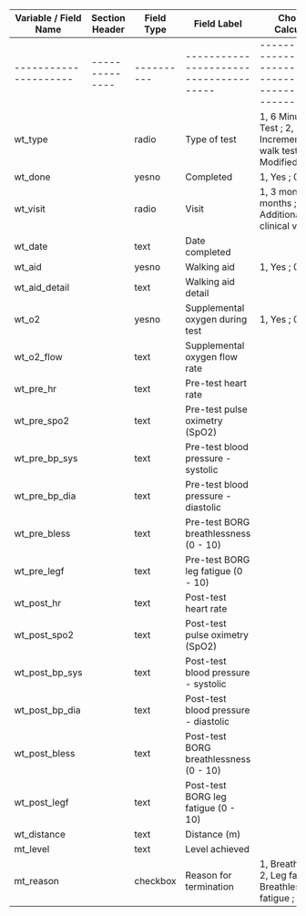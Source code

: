 | Variable / Field Name   |  Section Header  |  Field Type  |  Field Label                             |  Choices or Calculations                                                            | Comments              |
|-------------------------|------------------|--------------|------------------------------------------|-------------------------------------------------------------------------------------|-----------------------|
|  ---------------------  |  --------------  |  ----------  |  --------------------------------------  |  ---------------------------------------------------------------------------------  |                       |
|  wt\_type               |                  |  radio       |  Type of test                            |  1, 6 Minute Walk Test ; 2, Incremental shuttle walk test (ISWT) Modified 15 level  | notes about walk test |
|  wt\_done               |                  |  yesno       |  Completed                               |  1, Yes ; 0, No                                                                     |                       |
|  wt\_visit              |                  |  radio       |  Visit                                   |  1, 3 months ; 2, 12 months ; 3, Additional planned clinical visit                  |                       |
|  wt\_date               |                  |  text        |  Date completed                          |                                                                                     |                       |
|  wt\_aid                |                  |  yesno       |  Walking aid                             |  1, Yes ; 0, No                                                                     |                       |
|  wt\_aid\_detail        |                  |  text        |  Walking aid detail                      |                                                                                     |                       |
|  wt\_o2                 |                  |  yesno       |  Supplemental oxygen during test         |  1, Yes ; 0, No                                                                     |                       |
|  wt\_o2\_flow           |                  |  text        |  Supplemental oxygen flow rate           |                                                                                     |                       |
|  wt\_pre\_hr            |                  |  text        |  Pre-test heart rate                     |                                                                                     |                       |
|  wt\_pre\_spo2          |                  |  text        |  Pre-test pulse oximetry (SpO2)          |                                                                                     |                       |
|  wt\_pre\_bp\_sys       |                  |  text        |  Pre-test blood pressure - systolic      |                                                                                     |                       |
|  wt\_pre\_bp\_dia       |                  |  text        |  Pre-test blood pressure - diastolic     |                                                                                     |                       |
|  wt\_pre\_bless         |                  |  text        |  Pre-test BORG breathlessness (0 - 10)   |                                                                                     |                       |
|  wt\_pre\_legf          |                  |  text        |  Pre-test BORG leg fatigue (0 - 10)      |                                                                                     |                       |
|  wt\_post\_hr           |                  |  text        |  Post-test heart rate                    |                                                                                     |                       |
|  wt\_post\_spo2         |                  |  text        |  Post-test pulse oximetry (SpO2)         |                                                                                     |                       |
|  wt\_post\_bp\_sys      |                  |  text        |  Post-test blood pressure - systolic     |                                                                                     |                       |
|  wt\_post\_bp\_dia      |                  |  text        |  Post-test blood pressure - diastolic    |                                                                                     |                       |
|  wt\_post\_bless        |                  |  text        |  Post-test BORG breathlessness (0 - 10)  |                                                                                     |                       |
|  wt\_post\_legf         |                  |  text        |  Post-test BORG leg fatigue (0 - 10)     |                                                                                     |                       |
|  wt\_distance           |                  |  text        |  Distance (m)                            |                                                                                     |                       |
|  mt\_level              |                  |  text        |  Level achieved                          |                                                                                     |                       |
|  mt\_reason             |                  |  checkbox    |  Reason for termination                  |  1, Breathlessness ; 2, Leg fatigue ; 4, Breathlessness/Leg fatigue ; 3, Other      |
